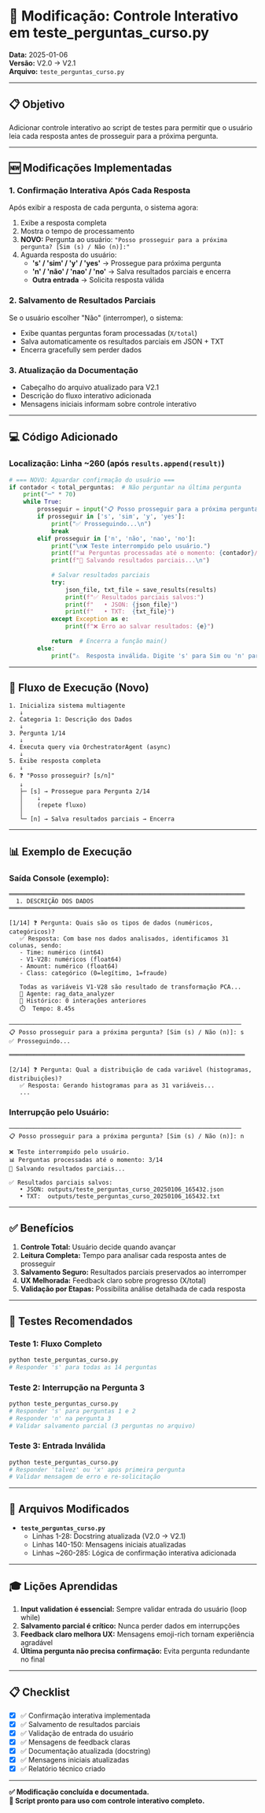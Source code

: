# 🔄 Modificação: Controle Interativo em teste_perguntas_curso.py

**Data:** 2025-01-06  
**Versão:** V2.0 → V2.1  
**Arquivo:** `teste_perguntas_curso.py`

---

## 📋 Objetivo

Adicionar controle interativo ao script de testes para permitir que o usuário leia cada resposta antes de prosseguir para a próxima pergunta.

---

## 🆕 Modificações Implementadas

### 1. **Confirmação Interativa Após Cada Resposta**

Após exibir a resposta de cada pergunta, o sistema agora:

1. Exibe a resposta completa
2. Mostra o tempo de processamento
3. **NOVO:** Pergunta ao usuário: `"Posso prosseguir para a próxima pergunta? [Sim (s) / Não (n)]:"`
4. Aguarda resposta do usuário:
   - **'s' / 'sim' / 'y' / 'yes'** → Prossegue para próxima pergunta
   - **'n' / 'não' / 'nao' / 'no'** → Salva resultados parciais e encerra
   - **Outra entrada** → Solicita resposta válida

### 2. **Salvamento de Resultados Parciais**

Se o usuário escolher "Não" (interromper), o sistema:
- Exibe quantas perguntas foram processadas (`X/total`)
- Salva automaticamente os resultados parciais em JSON + TXT
- Encerra gracefully sem perder dados

### 3. **Atualização da Documentação**

- Cabeçalho do arquivo atualizado para V2.1
- Descrição do fluxo interativo adicionada
- Mensagens iniciais informam sobre controle interativo

---

## 💻 Código Adicionado

### Localização: Linha ~260 (após `results.append(result)`)

```python
# === NOVO: Aguardar confirmação do usuário ===
if contador < total_perguntas:  # Não perguntar na última pergunta
    print("─" * 70)
    while True:
        prosseguir = input("📋 Posso prosseguir para a próxima pergunta? [Sim (s) / Não (n)]: ").strip().lower()
        if prosseguir in ['s', 'sim', 'y', 'yes']:
            print("✅ Prosseguindo...\n")
            break
        elif prosseguir in ['n', 'não', 'nao', 'no']:
            print("\n❌ Teste interrompido pelo usuário.")
            print(f"📊 Perguntas processadas até o momento: {contador}/{total_perguntas}")
            print(f"💾 Salvando resultados parciais...\n")
            
            # Salvar resultados parciais
            try:
                json_file, txt_file = save_results(results)
                print(f"✅ Resultados parciais salvos:")
                print(f"   • JSON: {json_file}")
                print(f"   • TXT:  {txt_file}")
            except Exception as e:
                print(f"❌ Erro ao salvar resultados: {e}")
            
            return  # Encerra a função main()
        else:
            print("⚠️  Resposta inválida. Digite 's' para Sim ou 'n' para Não.")
```

---

## 🎯 Fluxo de Execução (Novo)

```
1. Inicializa sistema multiagente
   ↓
2. Categoria 1: Descrição dos Dados
   ↓
3. Pergunta 1/14
   ↓
4. Executa query via OrchestratorAgent (async)
   ↓
5. Exibe resposta completa
   ↓
6. ❓ "Posso prosseguir? [s/n]"
   ↓
   ├─ [s] → Prossegue para Pergunta 2/14
   │    ↓
   │    (repete fluxo)
   │
   └─ [n] → Salva resultados parciais → Encerra
```

---

## 📊 Exemplo de Execução

### Saída Console (exemplo):

```
═══════════════════════════════════════════════════════════════════
  1. DESCRIÇÃO DOS DADOS
═══════════════════════════════════════════════════════════════════

[1/14] ❓ Pergunta: Quais são os tipos de dados (numéricos, categóricos)?
   ✅ Resposta: Com base nos dados analisados, identificamos 31 colunas, sendo:
   - Time: numérico (int64)
   - V1-V28: numéricos (float64)
   - Amount: numérico (float64)
   - Class: categórico (0=legítimo, 1=fraude)
   
   Todas as variáveis V1-V28 são resultado de transformação PCA...
   📌 Agente: rag_data_analyzer
   📌 Histórico: 0 interações anteriores
   ⏱️  Tempo: 8.45s

──────────────────────────────────────────────────────────────────
📋 Posso prosseguir para a próxima pergunta? [Sim (s) / Não (n)]: s
✅ Prosseguindo...

═══════════════════════════════════════════════════════════════════

[2/14] ❓ Pergunta: Qual a distribuição de cada variável (histogramas, distribuições)?
   ✅ Resposta: Gerando histogramas para as 31 variáveis...
   ...
```

### Interrupção pelo Usuário:

```
──────────────────────────────────────────────────────────────────
📋 Posso prosseguir para a próxima pergunta? [Sim (s) / Não (n)]: n

❌ Teste interrompido pelo usuário.
📊 Perguntas processadas até o momento: 3/14
💾 Salvando resultados parciais...

✅ Resultados parciais salvos:
   • JSON: outputs/teste_perguntas_curso_20250106_165432.json
   • TXT:  outputs/teste_perguntas_curso_20250106_165432.txt
```

---

## ✅ Benefícios

1. **Controle Total:** Usuário decide quando avançar
2. **Leitura Completa:** Tempo para analisar cada resposta antes de prosseguir
3. **Salvamento Seguro:** Resultados parciais preservados ao interromper
4. **UX Melhorada:** Feedback claro sobre progresso (X/total)
5. **Validação por Etapas:** Possibilita análise detalhada de cada resposta

---

## 🧪 Testes Recomendados

### Teste 1: Fluxo Completo
```bash
python teste_perguntas_curso.py
# Responder 's' para todas as 14 perguntas
```

### Teste 2: Interrupção na Pergunta 3
```bash
python teste_perguntas_curso.py
# Responder 's' para perguntas 1 e 2
# Responder 'n' na pergunta 3
# Validar salvamento parcial (3 perguntas no arquivo)
```

### Teste 3: Entrada Inválida
```bash
python teste_perguntas_curso.py
# Responder 'talvez' ou 'x' após primeira pergunta
# Validar mensagem de erro e re-solicitação
```

---

## 📁 Arquivos Modificados

- **`teste_perguntas_curso.py`**
  - Linhas 1-28: Docstring atualizada (V2.0 → V2.1)
  - Linhas 140-150: Mensagens iniciais atualizadas
  - Linhas ~260-285: Lógica de confirmação interativa adicionada

---

## 🎓 Lições Aprendidas

1. **Input validation é essencial:** Sempre validar entrada do usuário (loop while)
2. **Salvamento parcial é crítico:** Nunca perder dados em interrupções
3. **Feedback claro melhora UX:** Mensagens emoji-rich tornam experiência agradável
4. **Última pergunta não precisa confirmação:** Evita pergunta redundante no final

---

## 📋 Checklist

- [x] ✅ Confirmação interativa implementada
- [x] ✅ Salvamento de resultados parciais
- [x] ✅ Validação de entrada do usuário
- [x] ✅ Mensagens de feedback claras
- [x] ✅ Documentação atualizada (docstring)
- [x] ✅ Mensagens iniciais atualizadas
- [x] ✅ Relatório técnico criado

---

**✅ Modificação concluída e documentada.**  
**🚀 Script pronto para uso com controle interativo completo.**

